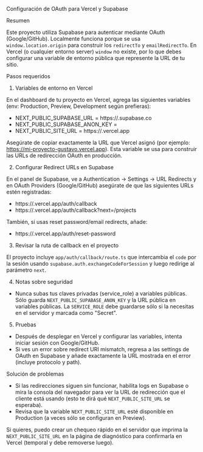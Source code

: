 Configuración de OAuth para Vercel y Supabase

Resumen

Este proyecto utiliza Supabase para autenticar mediante OAuth (Google/GitHub). Localmente funciona porque se usa `window.location.origin` para construir los `redirectTo` y `emailRedirectTo`. En Vercel (o cualquier entorno server) `window` no existe, por lo que debes configurar una variable de entorno pública que represente la URL de tu sitio.

Pasos requeridos

1) Variables de entorno en Vercel

En el dashboard de tu proyecto en Vercel, agrega las siguientes variables (env: Production, Preview, Development según prefieras):

- NEXT_PUBLIC_SUPABASE_URL = https://<tu-project-ref>.supabase.co
- NEXT_PUBLIC_SUPABASE_ANON_KEY = <tu-anon-key>
- NEXT_PUBLIC_SITE_URL = https://<tu-dominio-vercel>.vercel.app

Asegúrate de copiar exactamente la URL que Vercel asignó (por ejemplo: https://mi-proyecto-gustavo.vercel.app). Esta variable se usa para construir las URLs de redirección OAuth en producción.

2) Configurar Redirect URLs en Supabase

En el panel de Supabase, ve a Authentication -> Settings -> URL Redirects y en OAuth Providers (Google/GitHub) asegúrate de que las siguientes URLs estén registradas:

- https://<tu-dominio-vercel>.vercel.app/auth/callback
- https://<tu-dominio-vercel>.vercel.app/auth/callback?next=/projects

También, si usas reset password/email redirects, añade:

- https://<tu-dominio-vercel>.vercel.app/auth/reset-password

3) Revisar la ruta de callback en el proyecto

El proyecto incluye `app/auth/callback/route.ts` que intercambia el `code` por la sesión usando `supabase.auth.exchangeCodeForSession` y luego redirige al parámetro `next`.

4) Notas sobre seguridad

- Nunca subas tus claves privadas (service_role) a variables públicas. Sólo guarda `NEXT_PUBLIC_SUPABASE_ANON_KEY` y la URL pública en variables públicas. La `SERVICE_ROLE` debe guardarse sólo si la necesitas en el servidor y marcada como "Secret".

5) Pruebas

- Después de desplegar en Vercel y configurar las variables, intenta iniciar sesión con Google/GitHub.
- Si ves un error sobre redirect URI mismatch, regresa a las settings de OAuth en Supabase y añade exactamente la URL mostrada en el error (incluye protocolo y path).

Solución de problemas

- Si las redirecciones siguen sin funcionar, habilita logs en Supabase o mira la consola del navegador para ver la URL de redirección que el cliente está usando (esto te dirá qué `NEXT_PUBLIC_SITE_URL` se esperaba).
- Revisa que la variable `NEXT_PUBLIC_SITE_URL` esté disponible en Production (a veces sólo se configuran en Preview).

Si quieres, puedo crear un chequeo rápido en el servidor que imprima la `NEXT_PUBLIC_SITE_URL` en la página de diagnóstico para confirmarla en Vercel (temporal y debe removerse luego).